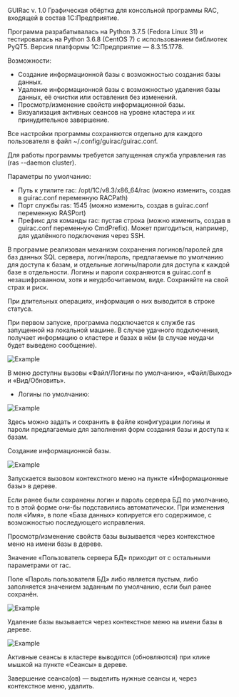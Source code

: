GUIRac v. 1.0
Графическая обёртка для консольной программы RAC, входящей в состав 1С:Предприятие.

Программа разрабатывалась на Python 3.7.5 (Fedora Linux 31) и тестировалась на  Python 3.6.8 (CentOS 7) с использованием библиотек PyQT5. Версия платформы 1С:Предприятие — 8.3.15.1778.

Возможности:

 - Создание информационной базы с возможностью создания базы данных.
 - Удаление информационной базы с возможностью удаления базы данных, её очистки или оставления без изменений.
 - Просмотр/изменение свойств информационной базы.
 - Визуализация активных сеансов на уровне кластера и их принудительное завершение.

Все настройки программы сохраняются отдельно для каждого пользователя в файл ~/.config/guirac/guirac.conf.

Для работы программы требуется запущенная служба управления ras (ras --daemon cluster).

Параметры по умолчанию:

 - Путь к утилите rac: /opt/1C/v8.3/x86_64/rac (можно изменить, создав в guirac.conf переменную RACPath)
 - Порт службы ras: 1545 (можно изменить, создав в guirac.conf переменную RASPort)
 - Префикс для команды rac: пустая строка (можно изменить, создав в guirac.conf переменную CmdPrefix). Может пригодиться, например, для удалённого подключения через SSH.

В программе реализован механизм сохранения логинов/паролей для баз данных SQL сервера, логин/пароль, предлагаемые по умолчанию для доступа к базам, и отдельные логины/пароли для доступа к каждой базе в отдельности. Логины и пароли сохраняются в  guirac.conf в незашифрованном, хотя и неудобочитаемом, виде. Сохраняйте на свой страх и риск.

При длительных операциях, информация о них выводится в строке статуса.

При первом запуске, программа подключается к службе ras запущенной на локальной машине. В случае удачного подключения, получает информацию о кластере и базах в нём (в случае неудачи будет выведено сообщение).

![Example](https://i111.fastpic.ru/big/2020/0113/1c/197b741d4ff3b76df4795bc9da1f7f1c.png)


В меню доступны вызовы «Файл/Логины по умолчанию», «Файл/Выход» и «Вид/Обновить».

 - Логины по умолчанию:

![Example](https://i111.fastpic.ru/big/2020/0113/d1/4f1f407e6f7f8fca2b347b2e7be439d1.png)

Здесь можно задать и сохранить в файле конфигурации логины и пароли предлагаемые для заполнения форм создания базы и доступа к базам.


Создание информационной базы.

![Example](https://i111.fastpic.ru/big/2020/0113/6f/8ff894b9756cc7c59be97198788a7f6f.png)

Запускается вызовом контекстного меню на пункте «Информационные базы» в дереве. 

Если ранее были сохранены логин и пароль сервера БД по умолчанию, то в этой форме они-бы подставились автоматически. При изменения поля «Имя», в поле «База данных» копируется его содержимое, с возможностью последующего исправления.


Просмотр/изменение свойств базы вызывается через контекстное меню на имени базы в дереве.

Значение «Пользователь сервера БД» приходит от с остальными параметрами от rac.

Поле «Пароль пользователя БД» либо является пустым, либо заполняется значением заданным по умолчанию, если был ранее сохранён.

![Example](https://i111.fastpic.ru/big/2020/0113/2d/6c27f5296f4a70f87add48ddf5a0902d.png)


Удаление базы вызывается через контекстное меню на имени базы в дереве.

![Example](https://i111.fastpic.ru/big/2020/0113/10/b2e2c9e64fa6471c712f6a3598ce0c10.png)


Активные сеансы в кластере выводятся (обновляются) при клике мышкой на пункте «Сеансы» в дереве.

Завершение сеанса(ов) — выделить нужные сеансы и, через контекстное меню, удалить.
